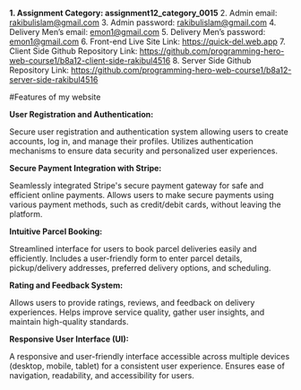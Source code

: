 **1. Assignment Category: assignment12_category_0015**
2. Admin email: rakibulislam@gmail.com
3. Admin password: rakibulislam@gmail.com
4. Delivery Men’s email: emon1@gmail.com
5. Delivery Men’s password: emon1@gmail.com
6. Front-end Live Site Link: https://quick-del.web.app
7. Client Side Github Repository Link: https://github.com/programming-hero-web-course1/b8a12-client-side-rakibul4516
8. Server Side Github Repository Link: https://github.com/programming-hero-web-course1/b8a12-server-side-rakibul4516



#Features of my website

**User Registration and Authentication:**

Secure user registration and authentication system allowing users to create accounts, log in, and manage their profiles.
Utilizes authentication mechanisms to ensure data security and personalized user experiences.

**Secure Payment Integration with Stripe:**

Seamlessly integrated Stripe's secure payment gateway for safe and efficient online payments.
Allows users to make secure payments using various payment methods, such as credit/debit cards, without leaving the platform.

**Intuitive Parcel Booking:**

Streamlined interface for users to book parcel deliveries easily and efficiently.
Includes a user-friendly form to enter parcel details, pickup/delivery addresses, preferred delivery options, and scheduling.

**Rating and Feedback System:**

Allows users to provide ratings, reviews, and feedback on delivery experiences.
Helps improve service quality, gather user insights, and maintain high-quality standards.

**Responsive User Interface (UI):**

A responsive and user-friendly interface accessible across multiple devices (desktop, mobile, tablet) for a consistent user experience.
Ensures ease of navigation, readability, and accessibility for users.